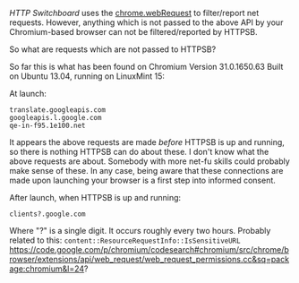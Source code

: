 _HTTP Switchboard_ uses the [chrome.webRequest](http://developer.chrome.com/extensions/webRequest.html) to filter/report net requests. However, anything which is not passed to the above API by your Chromium-based browser can not be filtered/reported by HTTPSB.

So what are requests which are not passed to HTTPSB?

So far this is what has been found on Chromium Version 31.0.1650.63 Built on Ubuntu 13.04, running on LinuxMint 15:

At launch:

    translate.googleapis.com
    googleapis.l.google.com
    qe-in-f95.1e100.net

It appears the above requests are made _before_ HTTPSB is up and running, so there is nothing HTTPSB can do about these. I don't know what the above requests are about. Somebody with more net-fu skills could probably make sense of these. In any case, being aware that these connections are made upon launching your browser is a first step into informed consent.

After launch, when HTTPSB is up and running:

    clients?.google.com

Where "?" is a single digit. It occurs roughly every two hours. Probably related to this: `content::ResourceRequestInfo::IsSensitiveURL` <https://code.google.com/p/chromium/codesearch#chromium/src/chrome/browser/extensions/api/web_request/web_request_permissions.cc&sq=package:chromium&l=24>?